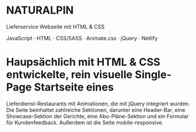 # NATURALPIN

Lieferservice Webseite mit HTML & CSS

JavaScript · HTML · CSS/SASS · Animate.css · jQuery · Netlify

# Haupsächlich mit HTML & CSS entwickelte, rein visuelle Single-Page Startseite eines
Lieferdienst-Restaurants mit Animationen, die mit jQuery integriert wurden.
Die Seite beinhaltet zahlreiche Sektionen, darunter eine Header-Bar, 
eine Showcase-Sektion der Gerichte, eine Abo-Pläne-Sektion und ein Formular für Kundenfeedback.
Außerdem ist die Seite mobile-responsive.
